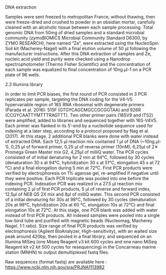 

DNA extraction

Samples were sent freezed to metropolitan France, without thawing, then were freeze-dried and crushed to powder in an obsidian mortar, carefully cleaned with an alcoholic tissue between each sample processing. Total genomic DNA from 50mg of dried samples and a standard microbial community (zymoBIOMICS Microbial Community Standard D6300, by ZYMO RESEARCH), here named “Ze”, were extracted using the NucleoSpin Soil kit (Macherey-Nagel) with a final elution volume of 50 µl following the manufacturer instructions. After this DNA extraction of samples and Ze, nucleic acid yield and purity were checked using a Nanodrop spectrophotometer (Thermo Fisher Scientific) and the concentration of each sample was equalized to final concentration of 10ng.µl-1 on a PCR plate of 96 wells.


2.3	Illumina library

In order to limit PCR biases, the first round of PCR consisted in 3 PCR replicates per sample, targeting the DNA coding for the V4-V5 hypervariable region of 16S RNA ribosomal with degenerate primers (Parada et al. 2016): 515F (GTGYCAGCMGCCGCGGTAA) and 926R (CCGYCAATTYMTTTRAGTTT). Two other primer pairs (18SV9 and ITS2) were amplified, added to libraries and sequenced together with 16S-V4V5. Each primer was flanked in its 5’-end by a nucleotide sequence used for indexing at a later step, according to a protocol proposed by Nag et al. (2017). At this stage, 2 additional PCR blanks were done with water instead of extracted DNA. Each 12,5 µl reaction mix contained 1 µl of DNA (~10ng.µl-1), 0,25 µl of forward primer, 0,25 µl of reverse primer (10nM), 6,25µl of 2✕ Promega Green Master mix G2, 4,25µl of milliQ water. The PCR cycles consisted of of initial denaturing for 2 min at 94°C, followed by 30 cycles (denaturation 30 s at 94°C, hybridization 30 s at 51°C, elongation 45 s at 72 °C) and a final elongation during 5 min at 72°C. First PCR products were verified by electrophoresis on 1% agarose gel, re-amplified if negative until they were positive. Each PCR triplicate was pooled into one before the indexing PCR. Indexation PCR was realized in a 27.5 µl reaction mix containing 2 µl of first PCR products, 5 µl of reverse and forward index, 12,5µl of NEB Q5 2X mix and 8µl of milliQ water. This second PCR consisted of a initial denaturing for 30s at 98°C, followed by 30 cycles (denaturation 20s at 98°C, hybridization 20s at 60 °C, elongation 10s at 72°C) and final elongation 10s at 72°C. At this stage, one PCR blank was added with water instead of first PCR products. All indexed samples were pooled into a single low-bind tube and purified with magnetic beads (Nucleomag, Macherey Nagel, 1:1 ratio). Size range of final PCR products was verified by electrophoresis (Agilent BioAnalyzer, High-sensitivity), with an waited size peak around 420bp, then pooled in a final library, and sequenced on an Illumina MiSeq (one Miseq Reagent v3 kit 600 cycles and one nano MiSeq Reagent kit v2 kit 500 cycles for resequencing) in the Concarneau marine station (MNHN) to output demultiplexed fastq files.


Raw sequences (format fastq) are available here :
https://www.ncbi.nlm.nih.gov/sra/PRJNA1113982

